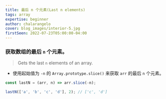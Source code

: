 ```yaml
---
title: 最后 n 个元素(Last n elements)
tags: array
expertise: beginner
author: chalarangelo
cover: blog_images/interior-5.jpg
firstSeen: 2022-07-23T05:00:00-04:00
---
```


### 获取数组的最后 `n` 个元素。
> Gets the last `n` elements of an array.

- 使用起始值为 `-n` 的 `Array.prototype.slice()` 来获取 `arr` 的最后 `n` 个元素。

```js
const lastN = (arr, n) => arr.slice(-n);
```

```js
lastN(['a', 'b', 'c', 'd'], 2); // ['c', 'd']
```
